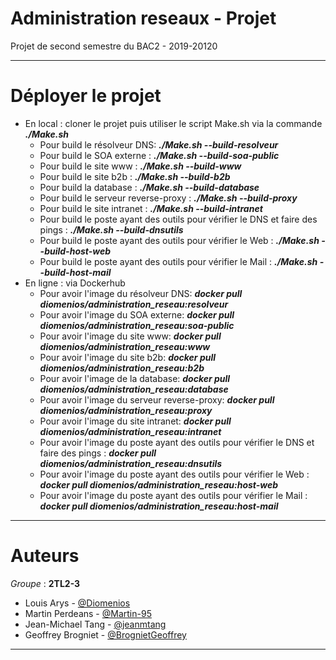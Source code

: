 # Administration reseaux - Projet
Projet de second semestre du BAC2 - 2019-20120

***

# Déployer le projet

* En local : cloner le projet puis utiliser le script Make.sh via la commande ***./Make.sh***
  * Pour build le résolveur DNS: ***./Make.sh --build-resolveur***
  * Pour build le SOA externe : ***./Make.sh --build-soa-public***
  * Pour build le site www : ***./Make.sh --build-www***
  * Pour build le site b2b : ***./Make.sh --build-b2b***
  * Pour build la database : ***./Make.sh --build-database***
  * Pour build le serveur reverse-proxy : ***./Make.sh --build-proxy***
  * Pour build le site intranet : ***./Make.sh --build-intranet***
  * Pour build le poste ayant des outils pour vérifier le DNS et faire des pings : ***./Make.sh --build-dnsutils***
  * Pour build le poste ayant des outils pour vérifier le Web : ***./Make.sh --build-host-web***
  * Pour build le poste ayant des outils pour vérifier le Mail : ***./Make.sh --build-host-mail***
* En ligne : via Dockerhub
  * Pour avoir l'image du résolveur DNS: ***docker pull diomenios/administration_reseau:resolveur***
  * Pour avoir l'image du SOA externe: ***docker pull diomenios/administration_reseau:soa-public***
  * Pour avoir l'image du site www: ***docker pull diomenios/administration_reseau:www***
  * Pour avoir l'image du site b2b: ***docker pull diomenios/administration_reseau:b2b***
  * Pour avoir l'image de la database: ***docker pull diomenios/administration_reseau:database***
  * Pour avoir l'image du serveur reverse-proxy: ***docker pull diomenios/administration_reseau:proxy***
  * Pour avoir l'image du site intranet: ***docker pull diomenios/administration_reseau:intranet***
  * Pour avoir l'image du poste ayant des outils pour vérifier le DNS et faire des pings : ***docker pull diomenios/administration_reseau:dnsutils***
  * Pour avoir l'image du poste ayant des outils pour vérifier le Web : ***docker pull diomenios/administration_reseau:host-web***
  * Pour avoir l'image du poste ayant des outils pour vérifier le Mail : ***docker pull diomenios/administration_reseau:host-mail***

***

# Auteurs
*Groupe* : **2TL2-3**
  - Louis Arys - [@Diomenios](https://github.com/Diomenios)
  - Martin Perdeans - [@Martin-95](https://github.com/Martinp-95)
  - Jean-Michael Tang - [@jeanmtang](https://github.com/jeanmtang)
  - Geoffrey Brogniet - [@BrognietGeoffrey](https://github.com/BrognietGeoffrey)
  ***
